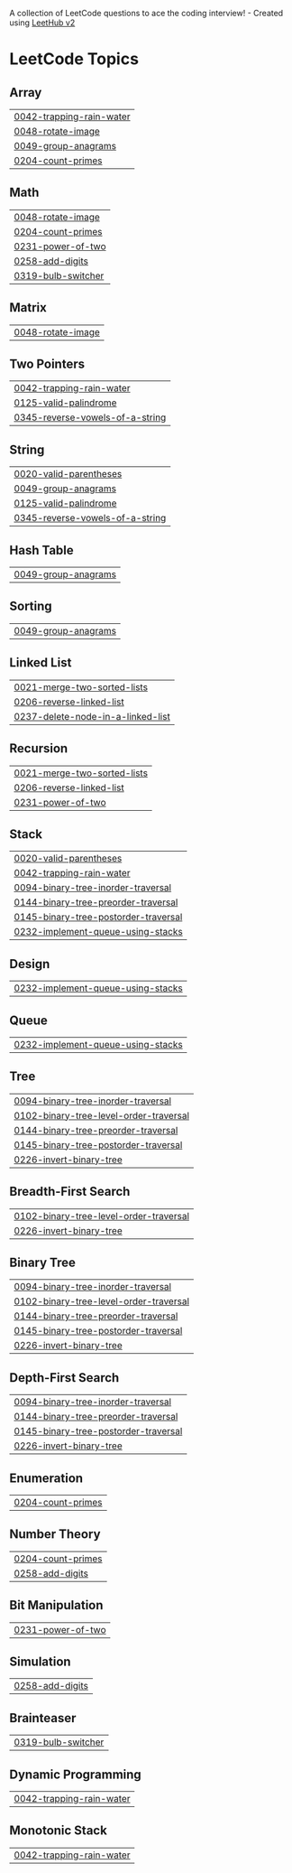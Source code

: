 A collection of LeetCode questions to ace the coding interview! - Created using [LeetHub v2](https://github.com/arunbhardwaj/LeetHub-2.0)
<!---LeetCode Topics Start-->
# LeetCode Topics
## Array
|  |
| ------- |
| [0042-trapping-rain-water](https://github.com/Tiru2002/leetcode/tree/master/0042-trapping-rain-water) |
| [0048-rotate-image](https://github.com/Tiru2002/leetcode/tree/master/0048-rotate-image) |
| [0049-group-anagrams](https://github.com/Tiru2002/leetcode/tree/master/0049-group-anagrams) |
| [0204-count-primes](https://github.com/Tiru2002/leetcode/tree/master/0204-count-primes) |
## Math
|  |
| ------- |
| [0048-rotate-image](https://github.com/Tiru2002/leetcode/tree/master/0048-rotate-image) |
| [0204-count-primes](https://github.com/Tiru2002/leetcode/tree/master/0204-count-primes) |
| [0231-power-of-two](https://github.com/Tiru2002/leetcode/tree/master/0231-power-of-two) |
| [0258-add-digits](https://github.com/Tiru2002/leetcode/tree/master/0258-add-digits) |
| [0319-bulb-switcher](https://github.com/Tiru2002/leetcode/tree/master/0319-bulb-switcher) |
## Matrix
|  |
| ------- |
| [0048-rotate-image](https://github.com/Tiru2002/leetcode/tree/master/0048-rotate-image) |
## Two Pointers
|  |
| ------- |
| [0042-trapping-rain-water](https://github.com/Tiru2002/leetcode/tree/master/0042-trapping-rain-water) |
| [0125-valid-palindrome](https://github.com/Tiru2002/leetcode/tree/master/0125-valid-palindrome) |
| [0345-reverse-vowels-of-a-string](https://github.com/Tiru2002/leetcode/tree/master/0345-reverse-vowels-of-a-string) |
## String
|  |
| ------- |
| [0020-valid-parentheses](https://github.com/Tiru2002/leetcode/tree/master/0020-valid-parentheses) |
| [0049-group-anagrams](https://github.com/Tiru2002/leetcode/tree/master/0049-group-anagrams) |
| [0125-valid-palindrome](https://github.com/Tiru2002/leetcode/tree/master/0125-valid-palindrome) |
| [0345-reverse-vowels-of-a-string](https://github.com/Tiru2002/leetcode/tree/master/0345-reverse-vowels-of-a-string) |
## Hash Table
|  |
| ------- |
| [0049-group-anagrams](https://github.com/Tiru2002/leetcode/tree/master/0049-group-anagrams) |
## Sorting
|  |
| ------- |
| [0049-group-anagrams](https://github.com/Tiru2002/leetcode/tree/master/0049-group-anagrams) |
## Linked List
|  |
| ------- |
| [0021-merge-two-sorted-lists](https://github.com/Tiru2002/leetcode/tree/master/0021-merge-two-sorted-lists) |
| [0206-reverse-linked-list](https://github.com/Tiru2002/leetcode/tree/master/0206-reverse-linked-list) |
| [0237-delete-node-in-a-linked-list](https://github.com/Tiru2002/leetcode/tree/master/0237-delete-node-in-a-linked-list) |
## Recursion
|  |
| ------- |
| [0021-merge-two-sorted-lists](https://github.com/Tiru2002/leetcode/tree/master/0021-merge-two-sorted-lists) |
| [0206-reverse-linked-list](https://github.com/Tiru2002/leetcode/tree/master/0206-reverse-linked-list) |
| [0231-power-of-two](https://github.com/Tiru2002/leetcode/tree/master/0231-power-of-two) |
## Stack
|  |
| ------- |
| [0020-valid-parentheses](https://github.com/Tiru2002/leetcode/tree/master/0020-valid-parentheses) |
| [0042-trapping-rain-water](https://github.com/Tiru2002/leetcode/tree/master/0042-trapping-rain-water) |
| [0094-binary-tree-inorder-traversal](https://github.com/Tiru2002/leetcode/tree/master/0094-binary-tree-inorder-traversal) |
| [0144-binary-tree-preorder-traversal](https://github.com/Tiru2002/leetcode/tree/master/0144-binary-tree-preorder-traversal) |
| [0145-binary-tree-postorder-traversal](https://github.com/Tiru2002/leetcode/tree/master/0145-binary-tree-postorder-traversal) |
| [0232-implement-queue-using-stacks](https://github.com/Tiru2002/leetcode/tree/master/0232-implement-queue-using-stacks) |
## Design
|  |
| ------- |
| [0232-implement-queue-using-stacks](https://github.com/Tiru2002/leetcode/tree/master/0232-implement-queue-using-stacks) |
## Queue
|  |
| ------- |
| [0232-implement-queue-using-stacks](https://github.com/Tiru2002/leetcode/tree/master/0232-implement-queue-using-stacks) |
## Tree
|  |
| ------- |
| [0094-binary-tree-inorder-traversal](https://github.com/Tiru2002/leetcode/tree/master/0094-binary-tree-inorder-traversal) |
| [0102-binary-tree-level-order-traversal](https://github.com/Tiru2002/leetcode/tree/master/0102-binary-tree-level-order-traversal) |
| [0144-binary-tree-preorder-traversal](https://github.com/Tiru2002/leetcode/tree/master/0144-binary-tree-preorder-traversal) |
| [0145-binary-tree-postorder-traversal](https://github.com/Tiru2002/leetcode/tree/master/0145-binary-tree-postorder-traversal) |
| [0226-invert-binary-tree](https://github.com/Tiru2002/leetcode/tree/master/0226-invert-binary-tree) |
## Breadth-First Search
|  |
| ------- |
| [0102-binary-tree-level-order-traversal](https://github.com/Tiru2002/leetcode/tree/master/0102-binary-tree-level-order-traversal) |
| [0226-invert-binary-tree](https://github.com/Tiru2002/leetcode/tree/master/0226-invert-binary-tree) |
## Binary Tree
|  |
| ------- |
| [0094-binary-tree-inorder-traversal](https://github.com/Tiru2002/leetcode/tree/master/0094-binary-tree-inorder-traversal) |
| [0102-binary-tree-level-order-traversal](https://github.com/Tiru2002/leetcode/tree/master/0102-binary-tree-level-order-traversal) |
| [0144-binary-tree-preorder-traversal](https://github.com/Tiru2002/leetcode/tree/master/0144-binary-tree-preorder-traversal) |
| [0145-binary-tree-postorder-traversal](https://github.com/Tiru2002/leetcode/tree/master/0145-binary-tree-postorder-traversal) |
| [0226-invert-binary-tree](https://github.com/Tiru2002/leetcode/tree/master/0226-invert-binary-tree) |
## Depth-First Search
|  |
| ------- |
| [0094-binary-tree-inorder-traversal](https://github.com/Tiru2002/leetcode/tree/master/0094-binary-tree-inorder-traversal) |
| [0144-binary-tree-preorder-traversal](https://github.com/Tiru2002/leetcode/tree/master/0144-binary-tree-preorder-traversal) |
| [0145-binary-tree-postorder-traversal](https://github.com/Tiru2002/leetcode/tree/master/0145-binary-tree-postorder-traversal) |
| [0226-invert-binary-tree](https://github.com/Tiru2002/leetcode/tree/master/0226-invert-binary-tree) |
## Enumeration
|  |
| ------- |
| [0204-count-primes](https://github.com/Tiru2002/leetcode/tree/master/0204-count-primes) |
## Number Theory
|  |
| ------- |
| [0204-count-primes](https://github.com/Tiru2002/leetcode/tree/master/0204-count-primes) |
| [0258-add-digits](https://github.com/Tiru2002/leetcode/tree/master/0258-add-digits) |
## Bit Manipulation
|  |
| ------- |
| [0231-power-of-two](https://github.com/Tiru2002/leetcode/tree/master/0231-power-of-two) |
## Simulation
|  |
| ------- |
| [0258-add-digits](https://github.com/Tiru2002/leetcode/tree/master/0258-add-digits) |
## Brainteaser
|  |
| ------- |
| [0319-bulb-switcher](https://github.com/Tiru2002/leetcode/tree/master/0319-bulb-switcher) |
## Dynamic Programming
|  |
| ------- |
| [0042-trapping-rain-water](https://github.com/Tiru2002/leetcode/tree/master/0042-trapping-rain-water) |
## Monotonic Stack
|  |
| ------- |
| [0042-trapping-rain-water](https://github.com/Tiru2002/leetcode/tree/master/0042-trapping-rain-water) |
<!---LeetCode Topics End-->